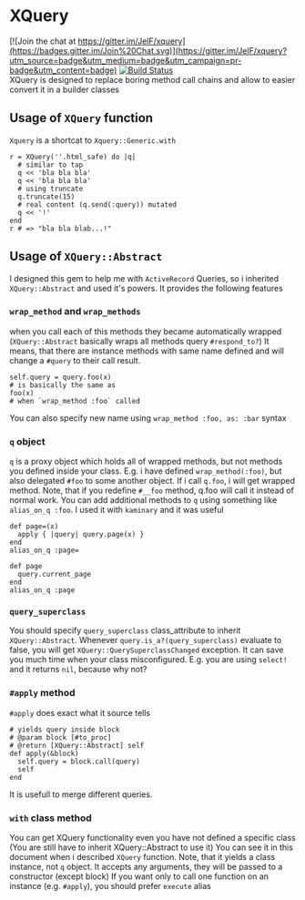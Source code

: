 # XQuery

[![Join the chat at https://gitter.im/JelF/xquery](https://badges.gitter.im/Join%20Chat.svg)](https://gitter.im/JelF/xquery?utm_source=badge&utm_medium=badge&utm_campaign=pr-badge&utm_content=badge)
[![Build Status](https://travis-ci.org/JelF/xquery.svg?branch=master)](https://travis-ci.org/JelF/xquery)  
XQuery is designed to replace boring method call chains and allow to easier
convert it in a builder classes
## Usage of `XQuery` function
`Xquery` is a shortcat to `Xquery::Generic.with`

```
r = XQuery(''.html_safe) do |q|
  # similar to tap
  q << 'bla bla bla'
  q << 'bla bla bla'
  # using truncate
  q.truncate(15)
  # real content (q.send(:query)) mutated
  q << '!'
end
r # => "bla bla blab...!"
```
## Usage of `XQuery::Abstract`
I designed this gem to help me with `ActiveRecord` Queries, so i inherited
`XQuery::Abstract` and used it's powers. It provides the following features
### `wrap_method` and `wrap_methods`
when you call each of this methods they became automatically wrapped
(`XQuery::Abstract` basically wraps all methods query `#respond_to?`)
It means, that there are instance methods with same name defined and will
change a `#query` to their call result.
```
self.query = query.foo(x)
# is basically the same as
foo(x)
# when `wrap_method :foo` called
```

You can also specify new name using `wrap_method :foo, as: :bar` syntax
### `q` object
`q` is a proxy object which holds all of wrapped methods,
but not methods you defined inside your class.
E.g. i have defined `wrap_method(:foo)`, but also delegated `#foo` to some
another object. If i call `q.foo`, i will get wrapped method.
Note, that if you redefine `#__foo` method, q.foo will call it instead of
normal work.
You can add additional methods to `q` using something like `alias_on_q :foo`.
I used it with `kaminary` and it was useful
```
def page=(x)
  apply { |query| query.page(x) }
end
alias_on_q :page=

def page
  query.current_page
end
alias_on_q :page
```

### `query_superclass`
You should specify `query_superclass` class_attribute to inherit
`XQuery::Abstract`. Whenever `query.is_a?(query_superclass)` evaluate to false,
you will get `XQuery::QuerySuperclassChanged` exception.
It can save you much time when your class misconfigured.
E.g. you are using `select!` and it returns `nil`, because why not?

### `#apply` method
`#apply` does exact what it source tells
```
# yields query inside block
# @param block [#to_proc]
# @return [XQuery::Abstract] self
def apply(&block)
  self.query = block.call(query)
  self
end
```
It is usefull to merge different queries.

### `with` class method
You can get XQuery functionality even you have not defined a specific class
(You are still have to inherit XQuery::Abstract to use it)
You can see it in this document when i described `XQuery` function.
Note, that it yields a class instance, not `q` object.
It accepts any arguments, they will be passed to a constructor (except block)
If you want only to call one function on an instance (e.g. `#apply`),
you should prefer `execute` alias
